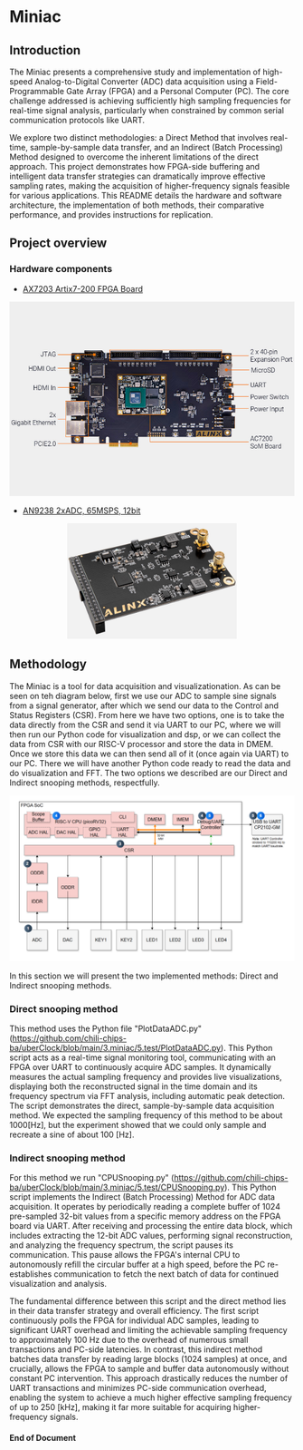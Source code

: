 # Miniac

## Introduction

The Miniac presents a comprehensive study and implementation of high-speed Analog-to-Digital Converter (ADC) data acquisition using a Field-Programmable Gate Array (FPGA) and a Personal Computer (PC). The core challenge addressed is achieving sufficiently high sampling frequencies for real-time signal analysis, particularly when constrained by common serial communication protocols like UART.

We explore two distinct methodologies: a Direct Method that involves real-time, sample-by-sample data transfer, and an Indirect (Batch Processing) Method designed to overcome the inherent limitations of the direct approach. This project demonstrates how FPGA-side buffering and intelligent data transfer strategies can dramatically improve effective sampling rates, making the acquisition of higher-frequency signals feasible for various applications. This README details the hardware and software architecture, the implementation of both methods, their comparative performance, and provides instructions for replication.

## Project overview

### Hardware components

- [AX7203 Artix7-200 FPGA Board](https://www.en.alinx.com/Product/FPGA-Development-Boards/Artix-7/AX7203.html)
<p align="center">
  <img width=600 src="0.doc/FPGA-Board--Artix7-200--AX7203.jpg">
</p>
  
- [AN9238 2xADC,  65MSPS, 12bit](https://www.en.alinx.com/Product/Add-on-Modules/AN9238.html)
<p align="center">
    <img width=300 src="0.doc/2xADC--65MSPS-12bit--AN9238.jpg">
</p>


## Methodology

The Miniac is a tool for data acquisition and visualizationation. As can be seen on teh diagram below, first we use our ADC to sample sine signals from a signal generator, after which we send our data to the Control and Status Registers (CSR). From here we have two options, one is to take the data directly from the CSR and send it via UART to our PC, where we will then run our Python code for visualization and dsp, or we can collect the data from CSR with our RISC-V processor and store the data in DMEM. Once we store this data we can then send all of it (once again via UART) to our PC. There we will have another Python code ready to read the data and do visualization and FFT. The two options we described are our Direct and Indirect snooping methods, respectfully.

<p align="center">
  <img width=900 src="0.doc/miniac.png">
</p> 

In this section we will present the two implemented methods: Direct and Indirect snooping methods.

### Direct snooping method

This method uses the Python file "PlotDataADC.py" (https://github.com/chili-chips-ba/uberClock/blob/main/3.miniac/5.test/PlotDataADC.py). This Python script acts as a real-time signal monitoring tool, communicating with an FPGA over UART to continuously acquire ADC samples. It dynamically measures the actual sampling frequency and provides live visualizations, displaying both the reconstructed signal in the time domain and its frequency spectrum via FFT analysis, including automatic peak detection. The script demonstrates the direct, sample-by-sample data acquisition method. We expected the sampling frequency of this method to be about 1000[Hz], but the experiment showed that we could only sample and recreate a sine of about 100
[Hz].

### Indirect snooping method

For this method we run "CPUSnooping.py" (https://github.com/chili-chips-ba/uberClock/blob/main/3.miniac/5.test/CPUSnooping.py). This Python script implements the Indirect (Batch Processing) Method for ADC data acquisition. It operates by periodically reading a complete buffer of 1024 pre-sampled 32-bit values from a specific memory address on the FPGA board via UART. After receiving and processing the entire data block, which includes extracting the 12-bit ADC values, performing signal reconstruction, and analyzing the frequency spectrum, the script pauses its communication. This pause allows the FPGA's internal CPU to autonomously refill the circular buffer at a high speed, before the PC re-establishes communication to fetch the next batch of data for continued visualization and analysis.

The fundamental difference between this script and the direct method lies in their data transfer strategy and overall efficiency. The first script continuously polls the FPGA for individual ADC samples, leading to significant UART overhead and limiting the achievable sampling frequency to approximately 100 Hz due to the overhead of numerous small transactions and PC-side latencies. In contrast, this indirect method batches data transfer by reading large blocks (1024 samples) at once, and crucially, allows the FPGA to sample and buffer data autonomously without constant PC intervention. This approach drastically reduces the number of UART transactions and minimizes PC-side communication overhead, enabling the system to achieve a much higher effective sampling frequency of up to 250 [kHz], making it far more suitable for acquiring higher-frequency signals.







#### End of Document

